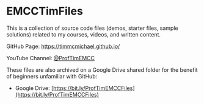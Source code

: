 # EMCCTimFiles
This is a collection of source code files (demos, starter files, sample solutions) related to my courses, videos, and written content. 

GitHub Page: https://timmcmichael.github.io/

YouTube Channel: [@ProfTimEMCC](https://www.youtube.com/@ProfTimEMCC)

These files are also archived on a Google Drive shared folder for the benefit of beginners unfamiliar with GitHub:
* Google Drive: [https://bit.ly/ProfTimEMCCFiles](https://bit.ly/ProfTimEMCCFiles)
